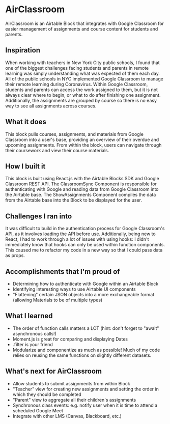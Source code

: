 # AirClassroom

AirClassroom is an Airtable Block that integrates with Google Classroom for easier management of assignments and course content for students and parents.

## Inspiration
When working with teachers in New York City public schools, I found that one of the biggest challenges facing students and parents in remote learning was simply understanding what was expected of them each day. All of the public schools in NYC implemented Google Classroom to manage their remote learning during Coronavirus. Within Google Classroom, students and parents can access the work assigned to them, but it is not always clear where to begin, or what to do after finishing one assignment. Additionally, the assignments are grouped by course so there is no easy way to see all assignments across courses.

## What it does
This block pulls courses, assignments, and materials from Google Classroom into a user's base, providing an overview of their overdue and upcoming assignments. From within the block, users can navigate through their coursework and view their course materials.

## How I built it
This block is built using React.js with the Airtable Blocks SDK and Google Classroom REST API. The ClassroomSync Component is responsible for authenticating with Google and reading data from Google Classroom into the Airtable base. The ShowAssignments Component compiles the data from the Airtable base into the Block to be displayed for the user.

## Challenges I ran into
It was difficult to build in the authentication process for Google Classroom's API, as it involves loading the API before use. Additionally, being new to React, I had to work through a lot of issues with using hooks: I didn't immediately know that hooks can only be used within function components. This caused me to refactor my code in a new way so that I could pass data as props.

## Accomplishments that I'm proud of
* Determining how to authenticate with Google within an Airtable Block
* Identifying interesting ways to use Airtable UI components
* "Flattening" certain JSON objects into a more exchangeable format (allowing Materials to be of multiple types)

## What I learned
* The order of function calls matters a LOT (hint: don't forget to "await" asynchronous calls!)
* Moment.js is great for comparing and displaying Dates
* .filter is your friend
* Modularize and componentize as much as possible! Much of my code relies on reusing the same functions on slightly different datasets.

## What's next for AirClassroom
* Allow students to submit assignments from within Block
* "Teacher" view for creating new assignments and setting the order in which they should be completed
* "Parent" view to aggregate all their children's assignments
* Synchronous class events: e.g. notify user when it is time to attend a scheduled Google Meet
* Integrate with other LMS (Canvas, Blackboard, etc.)